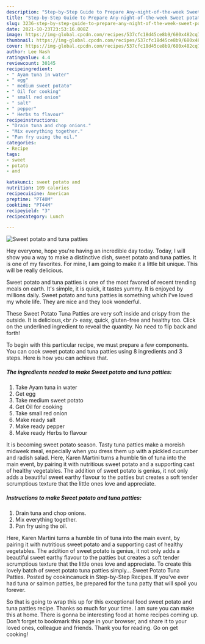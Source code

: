 ```yaml
---
description: "Step-by-Step Guide to Prepare Any-night-of-the-week Sweet potato and tuna patties"
title: "Step-by-Step Guide to Prepare Any-night-of-the-week Sweet potato and tuna patties"
slug: 3236-step-by-step-guide-to-prepare-any-night-of-the-week-sweet-potato-and-tuna-patties
date: 2021-10-23T23:53:16.008Z
image: https://img-global.cpcdn.com/recipes/537cfc18d45ce8b9/680x482cq70/sweet-potato-and-tuna-patties-recipe-main-photo.jpg
thumbnail: https://img-global.cpcdn.com/recipes/537cfc18d45ce8b9/680x482cq70/sweet-potato-and-tuna-patties-recipe-main-photo.jpg
cover: https://img-global.cpcdn.com/recipes/537cfc18d45ce8b9/680x482cq70/sweet-potato-and-tuna-patties-recipe-main-photo.jpg
author: Lee Nash
ratingvalue: 4.4
reviewcount: 30145
recipeingredient:
- " Ayam tuna in water"
- " egg"
- " medium sweet potato"
- " Oil for cooking"
- " small red onion"
- " salt"
- " pepper"
- " Herbs to flavour"
recipeinstructions:
- "Drain tuna and chop onions."
- "Mix everything together."
- "Pan fry using the oil."
categories:
- Recipe
tags:
- sweet
- potato
- and

katakunci: sweet potato and 
nutrition: 109 calories
recipecuisine: American
preptime: "PT40M"
cooktime: "PT44M"
recipeyield: "3"
recipecategory: Lunch

---
```



![Sweet potato and tuna patties](https://img-global.cpcdn.com/recipes/537cfc18d45ce8b9/680x482cq70/sweet-potato-and-tuna-patties-recipe-main-photo.jpg)

Hey everyone, hope you're having an incredible day today. Today, I will show you a way to make a distinctive dish, sweet potato and tuna patties. It is one of my favorites. For mine, I am going to make it a little bit unique. This will be really delicious.

Sweet potato and tuna patties is one of the most favored of recent trending meals on earth. It's simple, it is quick, it tastes yummy. It is enjoyed by millions daily. Sweet potato and tuna patties is something which I've loved my whole life. They are nice and they look wonderful.

These Sweet Potato Tuna Patties are very soft inside and crispy from the outside. It is delicious,&lt;br /&gt; easy, quick, gluten-free and healthy too. Click on the underlined ingredient to reveal the quantity. No need to flip back and forth!


To begin with this particular recipe, we must prepare a few components. You can cook sweet potato and tuna patties using 8 ingredients and 3 steps. Here is how you can achieve that.

<!--inarticleads1-->

##### The ingredients needed to make Sweet potato and tuna patties:

1. Take  Ayam tuna in water
1. Get  egg
1. Take  medium sweet potato
1. Get  Oil for cooking
1. Take  small red onion
1. Make ready  salt
1. Make ready  pepper
1. Make ready  Herbs to flavour


It is becoming sweet potato season. Tasty tuna patties make a moreish midweek meal, especially when you dress them up with a pickled cucumber and radish salad. Here, Karen Martini turns a humble tin of tuna into the main event, by pairing it with nutritious sweet potato and a supporting cast of healthy vegetables. The addition of sweet potato is genius, it not only adds a beautiful sweet earthy flavour to the patties but creates a soft tender scrumptious texture that the little ones love and appreciate. 

<!--inarticleads2-->

##### Instructions to make Sweet potato and tuna patties:

1. Drain tuna and chop onions.
1. Mix everything together.
1. Pan fry using the oil.


Here, Karen Martini turns a humble tin of tuna into the main event, by pairing it with nutritious sweet potato and a supporting cast of healthy vegetables. The addition of sweet potato is genius, it not only adds a beautiful sweet earthy flavour to the patties but creates a soft tender scrumptious texture that the little ones love and appreciate. To create this lovely batch of sweet potato tuna patties simply… Sweet Potato Tuna Patties. Posted by cookincanuck in Step-by-Step Recipes. If you&#39;ve ever had tuna or salmon patties, be prepared for the tuna patty that will spoil you forever. 

So that is going to wrap this up for this exceptional food sweet potato and tuna patties recipe. Thanks so much for your time. I am sure you can make this at home. There is gonna be interesting food at home recipes coming up. Don't forget to bookmark this page in your browser, and share it to your loved ones, colleague and friends. Thank you for reading. Go on get cooking!
